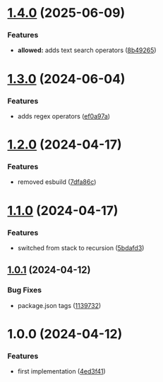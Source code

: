 # [1.4.0](https://github.com/simonecorsi/mongodb-query-validator/compare/v1.3.0...v1.4.0) (2025-06-09)


### Features

* **allowed:** adds text search operators ([8b49265](https://github.com/simonecorsi/mongodb-query-validator/commit/8b49265c71d86c2e770cf5c53eb1029d72a16542))

# [1.3.0](https://github.com/simonecorsi/mongodb-query-validator/compare/v1.2.0...v1.3.0) (2024-06-04)


### Features

* adds regex operators ([ef0a97a](https://github.com/simonecorsi/mongodb-query-validator/commit/ef0a97a307dfa7a51acbbb24cc9de325482dd6b3))

# [1.2.0](https://github.com/simonecorsi/mongodb-query-validator/compare/v1.1.0...v1.2.0) (2024-04-17)


### Features

* removed esbuild ([7dfa86c](https://github.com/simonecorsi/mongodb-query-validator/commit/7dfa86c51d3a19ad00658952410e24e9fc23ccfa))

# [1.1.0](https://github.com/simonecorsi/mongodb-query-validator/compare/v1.0.1...v1.1.0) (2024-04-17)


### Features

* switched from stack to recursion ([5bdafd3](https://github.com/simonecorsi/mongodb-query-validator/commit/5bdafd3c6069b4ee19052e416cf8806b0cfef696))

## [1.0.1](https://github.com/simonecorsi/mongodb-query-validator/compare/v1.0.0...v1.0.1) (2024-04-12)


### Bug Fixes

* package.json tags ([1139732](https://github.com/simonecorsi/mongodb-query-validator/commit/11397325063ff571758d0ae27f3d672999d09bcb))

# 1.0.0 (2024-04-12)


### Features

* first implementation ([4ed3f41](https://github.com/simonecorsi/mongodb-query-validator/commit/4ed3f4111003915f59b50e52ccaeefb5359203f5))
